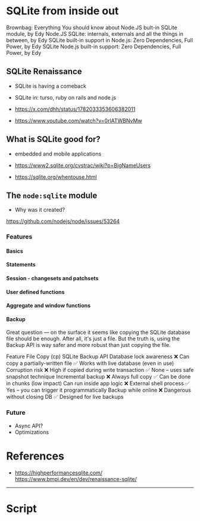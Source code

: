 # SQLite from inside out

Brownbag: Everything You should know about Node.JS bult-in SQLite module, by Edy
Node.JS SQLite: internals, externals and all the things in between, by Edy
SQLite built-in support in Node.js: Zero Dependencies, Full Power, by Edy
SQLite Node.js built-in support: Zero Dependencies, Full Power, by Edy

## SQLite Renaissance

- SQLite is having a comeback
- SQLite in: turso, ruby on rails and node.js

- https://x.com/dhh/status/1782033353606382011
- https://www.youtube.com/watch?v=0rlATWBNvMw

## What is SQLite good for?

- embedded and mobile applications

- https://www2.sqlite.org/cvstrac/wiki?p=BigNameUsers
- https://sqlite.org/whentouse.html

## The `node:sqlite` module

- Why was it created?

https://github.com/nodejs/node/issues/53264

### Features

#### Basics

#### Statements

#### Session - changesets and patchsets

#### User defined functions

#### Aggregate and window functions

#### Backup

Great question — on the surface it seems like copying the SQLite database file should be enough. After all, it's just a file. But the truth is, using the Backup API is way safer and more robust than just copying the file.

Feature	File Copy (cp)	SQLite Backup API
Database lock awareness	❌ Can copy a partially-written file	✅ Works with live database (even in use)
Corruption risk	❌ High if copied during write transaction	✅ None – uses safe snapshot technique
Incremental backup	❌ Always full copy	✅ Can be done in chunks (low impact)
Can run inside app logic	❌ External shell process	✅ Yes – you can trigger it programmatically
Backup while online	❌ Dangerous without closing DB	✅ Designed for live backups



### Future

- Async API?
- Optimizations


# References

- https://highperformancesqlite.com/
https://www.bmpi.dev/en/dev/renaissance-sqlite/

---

# Script
